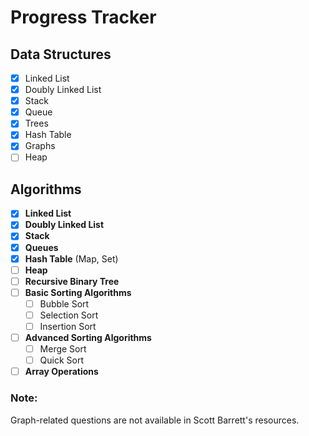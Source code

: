 # Progress Tracker

## Data Structures

- [x] Linked List
- [x] Doubly Linked List
- [x] Stack
- [x] Queue
- [x] Trees
- [x] Hash Table
- [x] Graphs
- [ ] Heap

## Algorithms

- [x] **Linked List**
- [x] **Doubly Linked List**
- [x] **Stack**
- [x] **Queues**
- [x] **Hash Table** (Map, Set)
- [ ] **Heap**
- [ ] **Recursive Binary Tree**
- [ ] **Basic Sorting Algorithms**
  - [ ] Bubble Sort
  - [ ] Selection Sort
  - [ ] Insertion Sort
- [ ] **Advanced Sorting Algorithms**
  - [ ] Merge Sort
  - [ ] Quick Sort
- [ ] **Array Operations**

### Note:
Graph-related questions are not available in Scott Barrett's resources.

